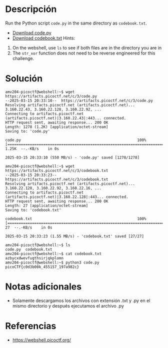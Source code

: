 # Descripción
Run the Python script `code.py` in the same directory as `codebook.txt`.

- [Download code.py](https://artifacts.picoctf.net/c/3/code.py)
- [Download codebook.txt](https://artifacts.picoctf.net/c/3/codebook.txt)
Hints:
1. On the webshell, use `ls` to see if both files are in the directory you are in
2. The `str_xor` function does not need to be reverse engineered for this challenge.
# Solución
```
amv204-picoctf@webshell:~$ wget https://artifacts.picoctf.net/c/3/code.py
--2025-03-15 20:33:10--  https://artifacts.picoctf.net/c/3/code.py
Resolving artifacts.picoctf.net (artifacts.picoctf.net)... 3.160.22.43, 3.160.22.128, 3.160.22.92, ...
Connecting to artifacts.picoctf.net (artifacts.picoctf.net)|3.160.22.43|:443... connected.
HTTP request sent, awaiting response... 200 OK
Length: 1278 (1.2K) [application/octet-stream]
Saving to: 'code.py'

code.py                                                    100%[=======================================================================================================================================>]   1.25K  --.-KB/s    in 0s      

2025-03-15 20:33:10 (550 MB/s) - 'code.py' saved [1278/1278]

amv204-picoctf@webshell:~$ wget https://artifacts.picoctf.net/c/3/codebook.txt
--2025-03-15 20:33:23--  https://artifacts.picoctf.net/c/3/codebook.txt
Resolving artifacts.picoctf.net (artifacts.picoctf.net)... 3.160.22.128, 3.160.22.92, 3.160.22.16, ...
Connecting to artifacts.picoctf.net (artifacts.picoctf.net)|3.160.22.128|:443... connected.
HTTP request sent, awaiting response... 200 OK
Length: 27 [application/octet-stream]
Saving to: 'codebook.txt'

codebook.txt                                               100%[=======================================================================================================================================>]      27  --.-KB/s    in 0s      

2025-03-15 20:33:23 (1.55 MB/s) - 'codebook.txt' saved [27/27]

amv204-picoctf@webshell:~$ ls
code.py  codebook.txt
amv204-picoctf@webshell:~$ cat codebook.txt
azbycxdwevfugthsirjqkplomn
amv204-picoctf@webshell:~$ python3 code.py
picoCTF{c0d3b00k_455157_197a982c}
```
# Notas adicionales
- Solamente descargamos los archivos con extensión .txt y .py en el mismo directorio y después ejecutamos el archivo .py
# Referencias
- https://webshell.picoctf.org/